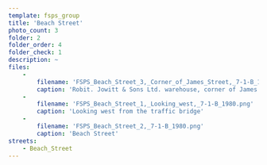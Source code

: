 ```yaml
---
template: fsps_group
title: 'Beach Street'
photo_count: 3
folder: 2
folder_order: 4
folder_check: 1
description: ~
files:
    -
        filename: 'FSPS_Beach_Street_3,_Corner_of_James_Street,_7-1-B_1980.png'
        caption: 'Robit. Jowitt & Sons Ltd. warehouse, corner of James Street'
    -
        filename: 'FSPS_Beach_Street_1,_Looking_west,_7-1-B_1980.png'
        caption: 'Looking west from the traffic bridge'
    -
        filename: 'FSPS_Beach_Street_2,_7-1-B_1980.png'
        caption: 'Beach Street'
streets:
    - Beach_Street
---
```

